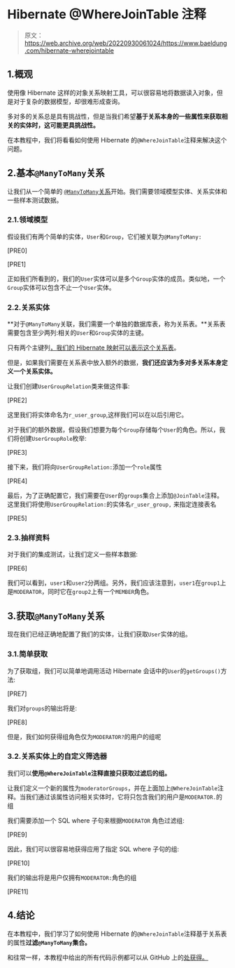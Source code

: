 # Hibernate @WhereJoinTable 注释

> 原文：<https://web.archive.org/web/20220930061024/https://www.baeldung.com/hibernate-wherejointable>

## 1.概观

使用像 Hibernate 这样的对象关系映射工具，可以很容易地将数据读入对象，但是对于复杂的数据模型，却很难形成查询。

多对多的关系总是具有挑战性，但是当我们希望**基于关系本身的一些属性来获取相关的实体时，这可能更具挑战性。**

在本教程中，我们将看看如何使用 Hibernate 的`@WhereJoinTable`注释来解决这个问题。

## 2.基本`@ManyToMany`关系

让我们从一个简单的 [`@ManyToMany`关系](/web/20221128035425/https://www.baeldung.com/jpa-many-to-many)开始。我们需要领域模型实体、关系实体和一些样本测试数据。

### 2.1.领域模型

假设我们有两个简单的实体，`User`和`Group`，它们被关联为`@ManyToMany:`

[PRE0]

[PRE1]

正如我们所看到的，我们的`User`实体可以是多个`Group`实体的成员。类似地，一个`Group`实体可以包含不止一个`User`实体。

### 2.2.关系实体

**对于`@ManyToMany`关联，我们需要一个单独的数据库表，称为关系表。**关系表需要包含至少两列:相关的`User`和`Group`实体的主键。

只有两个主键列[，我们的 Hibernate 映射可以表示这个关系表](/web/20221128035425/https://www.baeldung.com/hibernate-many-to-many)。

但是，如果我们需要在关系表中放入额外的数据，**我们还应该为多对多关系本身定义一个关系实体。**

让我们创建`UserGroupRelation`类来做这件事:

[PRE2]

这里我们将实体命名为`r_user_group`,这样我们可以在以后引用它。

对于我们的额外数据，假设我们想要为每个`Group`存储每个`User`的角色。所以，我们将创建`UserGroupRole`枚举:

[PRE3]

接下来，我们将向`UserGroupRelation:`添加一个`role`属性

[PRE4]

最后，为了正确配置它，我们需要在`User`的`groups`集合上添加`@JoinTable`注释。这里我们将使用`UserGroupRelation:`的实体名`r_user_group,` 来指定连接表名

[PRE5]

### 2.3.抽样资料

对于我们的集成测试，让我们定义一些样本数据:

[PRE6]

我们可以看到，`user1`和`user2`分两组。另外，我们应该注意到，`user1`在`group1`上是`MODERATOR`，同时它在`group2`上有一个`MEMBER`角色。

## 3.获取`@ManyToMany`关系

现在我们已经正确地配置了我们的实体，让我们获取`User`实体的组。

### 3.1.简单获取

为了获取组，我们可以简单地调用活动 Hibernate 会话中的`User`的`getGroups()`方法:

[PRE7]

我们对`groups`的输出将是:

[PRE8]

但是，我们如何获得组角色仅为`MODERATOR?`的用户的组呢

### 3.2.关系实体上的自定义筛选器

我们可以**使用`@WhereJoinTable`注释直接只获取过滤后的组。**

让我们定义一个新的属性为`moderatorGroups`，并在上面加上`@WhereJoinTable`注释。当我们通过该属性访问相关实体时，它将只包含我们的用户是`MODERATOR.`的组

我们需要添加一个 SQL where 子句来根据`MODERATOR` 角色过滤组:

[PRE9]

因此，我们可以很容易地获得应用了指定 SQL where 子句的组:

[PRE10]

我们的输出将是用户仅拥有`MODERATOR:`角色的组

[PRE11]

## 4.结论

在本教程中，我们学习了如何使用 Hibernate 的`@WhereJoinTable`注释基于关系表的属性**过滤`@ManyToMany`集合。**

和往常一样，本教程中给出的所有代码示例都可以从 GitHub 上的[处获得。](https://web.archive.org/web/20221128035425/https://github.com/eugenp/tutorials/tree/master/persistence-modules/hibernate-annotations)